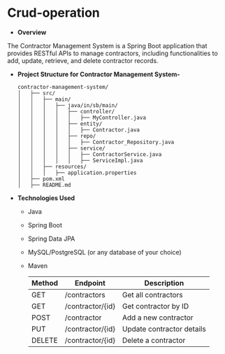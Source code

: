 # Crud-operation
- **Overview**

 The Contractor Management System is a Spring Boot application that provides RESTful APIs to manage contractors, including functionalities to add, update, retrieve, and delete contractor records.


- **Project Structure for Contractor Management System-**

      contractor-management-system/
      │   ├── src/
      │   │   ├── main/
      │   │   │   ├── java/in/sb/main/
      │   │   │   │   ├── controller/
      │   │   │   │   │   ├── MyController.java
      │   │   │   │   ├── entity/
      │   │   │   │   │   ├── Contractor.java
      │   │   │   │   ├── repo/
      │   │   │   │   │   ├── Contractor_Repository.java
      │   │   │   │   ├── service/
      │   │   │   │   │   ├── ContractorService.java
      │   │   │   │   │   ├── ServiceImpl.java
      │   │   ├── resources/
      │   │   │   ├── application.properties
      │   ├── pom.xml
      │   ├── README.md

- **Technologies Used**

  - Java
  - Spring Boot
  - Spring Data JPA
  - MySQL/PostgreSQL (or any database of your choice)
  - Maven


     | Method | Endpoint | Description |
     |--------|---------|-------------|
     | GET    | /contractors       | Get all contractors |
     | GET    | /contractor/{id}   | Get contractor by ID |
     | POST   | /contractor        | Add a new contractor |
     | PUT    | /contractor/{id}   | Update contractor details |
     | DELETE | /contractor/{id}   | Delete a contractor |
